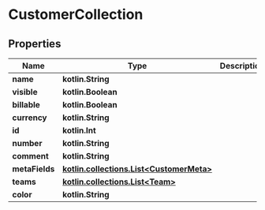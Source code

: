 
# CustomerCollection

## Properties
Name | Type | Description | Notes
------------ | ------------- | ------------- | -------------
**name** | **kotlin.String** |  | 
**visible** | **kotlin.Boolean** |  | 
**billable** | **kotlin.Boolean** |  | 
**currency** | **kotlin.String** |  | 
**id** | **kotlin.Int** |  |  [optional]
**number** | **kotlin.String** |  |  [optional]
**comment** | **kotlin.String** |  |  [optional]
**metaFields** | [**kotlin.collections.List&lt;CustomerMeta&gt;**](CustomerMeta.md) |  |  [optional]
**teams** | [**kotlin.collections.List&lt;Team&gt;**](Team.md) |  |  [optional]
**color** | **kotlin.String** |  |  [optional]



